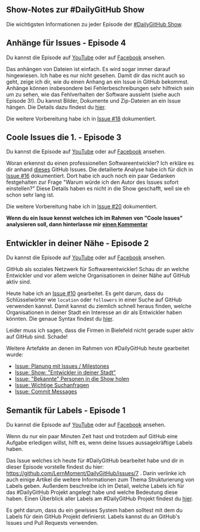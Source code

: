## Show-Notes zur #DailyGitHub Show

Die wichtigsten Informationen zu jeder Episode der [#DailyGitHub Show](https://www.youtube.com/playlist?list=PLP2TrPpx5VNk5uNZEdAPuePd-lcvwzhCZ).

## Anhänge für Issues - Episode 4

Du kannst die Episode auf [YouTube](https://youtu.be/KJXixJfjtco) oder auf [Facebook](https://www.facebook.com/LernMoment/videos/952930898158363/) ansehen.

Das anhängen von Dateien ist einfach. Es wird sogar immer darauf hingewiesen. Ich habe es nur nicht gesehen. Damit dir das nicht auch so geht, zeige ich dir, wie du einen Anhang an ein Issue in GitHub bekommst.
Anhänge können insbesondere bei Fehlerbeschreibungen sehr hilfreich sein um zu sehen, wie das Fehlverhalten der Software aussieht (siehe auch Episode 3!). Du kannst Bilder, Dokumente und Zip-Dateien an ein Issue hängen. Die Details dazu findest du [hier](https://help.github.com/articles/file-attachments-on-issues-and-pull-requests/).

Die weitere Vorbereitung habe ich in [Issue #18](https://github.com/LernMoment/DailyGitHub/issues/18) dokumentiert.

## Coole Issues die 1. - Episode 3

Du kannst die Episode auf [YouTube](https://youtu.be/vCC8imTlnCE) oder auf [Facebook](https://www.facebook.com/LernMoment/videos/952930898158363/) ansehen.

Woran erkennst du einen professionellen Softwareentwickler? Ich erkläre es dir anhand [dieses](https://twitter.com/tomaspetricek/status/733747243082207234?cn=ZmxleGlibGVfcmVjcw%3D%3D&refsrc=email) GitHub Issues. 
Die detailierte Analyse habe ich für dich in [Issue #16](https://github.com/LernMoment/DailyGitHub/issues/16#issuecomment-220833811) dokumentiert. Dort habe ich auch noch ein paar Gedanken festgehalten zur Frage "Warum würde ich den Autor des Issues sofort einstellen?" Diese Details haben es nicht in die Show geschafft, weil sie eh schon sehr lang ist.

Die weitere Vorbereitung habe ich in [Issue #20](https://github.com/LernMoment/DailyGitHub/issues/20) dokumentiert.

**Wenn du ein Issue kennst welches ich im Rahmen von "Coole Issues" analysieren soll, dann hinterlasse mir [einen Kommentar](https://github.com/LernMoment/DailyGitHub/issues/23)**

## Entwickler in deiner Nähe - Episode 2

Du kannst die Episode auf [YouTube](https://youtu.be/PXxHcG-Sifc) oder auf [Facebook](https://www.facebook.com/LernMoment/videos/952368361547950/) ansehen.

GitHub als soziales Netzwerk für Softwareentwickler! Schau dir an welche Entwickler und vor allem welche Organisationen in deiner Nähe auf GitHub aktiv sind.

Heute habe ich an [Issue #10](https://github.com/LernMoment/DailyGitHub/issues/10) gearbeitet. Es geht darum, dass du Schlüsselwörter wie `location` oder `followers` in einer Suche auf GitHub verwenden kannst. Damit kannst du ziemlich schnell heraus finden, welche Organisationen in deiner Stadt ein Interesse an dir als Entwickler haben könnten. Die genaue Syntax findest du [hier](https://github.com/LernMoment/DailyGitHub/issues/10#issuecomment-220796831).

Leider muss ich sagen, dass die Firmen in Bielefeld nicht gerade super aktiv auf GitHub sind. Schade!

Weitere Artefakte an denen im Rahmen von #DailyGitHub heute gearbeitet wurde:

 - [Issue: Planung mit Issues / Milestones](https://github.com/LernMoment/DailyGitHub/issues/13)
 - [Issue: Show: "Entwickler in deiner Stadt"](https://github.com/LernMoment/DailyGitHub/issues/12)
 - [Issue: "Bekannte" Personen in die Show holen](https://github.com/LernMoment/DailyGitHub/issues/11)
 - [Issue: Wichtige Suchanfragen](https://github.com/LernMoment/DailyGitHub/issues/10)
 - [Issue: Commit Messages](https://github.com/LernMoment/DailyGitHub/issues/9)

## Semantik für Labels - Episode 1

Du kannst die Episode auf [YouTube](https://youtu.be/-huhkjKxpqM?list=PLP2TrPpx5VNk5uNZEdAPuePd-lcvwzhCZ) oder auf [Facebook](https://www.facebook.com/LernMoment/videos/951793831605403/) ansehen.

Wenn du nur ein paar Minuten Zeit hast und trotzdem auf GitHub eine Aufgabe erledigen willst, hilft es, wenn deine Issues aussagekräftige Labels haben.

Das Issue welches ich heute für #DailyGitHub bearbeitet habe und dir in dieser Episode vorstelle findest du hier: https://github.com/LernMoment/DailyGitHub/issues/7 . Darin verlinke ich auch einige Artikel die weitere Informationen zum Thema Strukturierung von Labels geben. Außerdem beschreibe ich im Detail, welche Labels ich für das #DailyGitHub Projekt angelegt habe und welche Bedeutung diese haben. Einen Überblick aller Labels am #DailyGitHub Projekt findest du [hier](https://github.com/LernMoment/DailyGitHub/labels).

Es geht darum, dass du ein gewisses System haben solltest mit dem du Labels für dein GitHub Projekt definierst. Labels kannst du an GitHub's Issues und Pull Requests verwenden.

